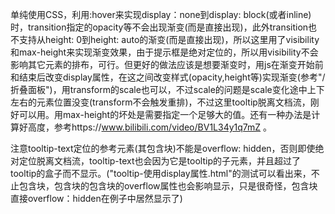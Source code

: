 单纯使用CSS，利用:hover来实现display：none到display: block(或者inline)时，transition指定的opacity等不会出现渐变(而是直接出现)，此外transition也不支持从height: 0到height: auto的渐变(而是直接出现)，所以这里用了visibility和max-height来实现渐变效果，由于提示框是绝对定位的，所以用visibility不会影响其它元素的排布，可行。但更好的做法应该是想要渐变时，用js在渐变开始前和结束后改变display属性，在这之间改变样式(opacity,height等)实现渐变(参考"/折叠面板")，用transform的scale也可以，不过scale的问题是scale变化途中上下左右的元素位置没变(transform不会触发重排)，不过这里tooltip脱离文档流，刚好可以用。用max-height的坏处是需要指定一个足够大的值。还有一种办法是计算好高度，参考https://www.bilibili.com/video/BV1L34y1q7mZ 。

注意tooltip-text定位的参考元素(其包含块)不能是overflow: hidden，否则即使绝对定位脱离文档流，tooltip-text也会因为它是tooltip的子元素，并且超过了tooltip的盒子而不显示。("tooltip-使用display属性.html"的测试可以看出来，不止包含块，包含块的包含块的overflow属性也会影响显示，只是很奇怪，包含块直接overflow：hidden在例子中居然显示了)